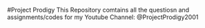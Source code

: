#Project Prodigy
This Repository comtains all the questiosn and assignments/codes for my Youtube Channel: @ProjectProdigy2001
